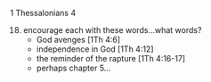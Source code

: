1 Thessalonians 4


18) encourage each with these words...what words?
	- God avenges [1Th 4:6]
	- independence in God [1Th 4:12]
	- the reminder of the rapture [1Th 4:16-17]
	- perhaps chapter 5...
